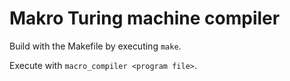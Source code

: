 # Makro Turing machine compiler

Build with the Makefile by executing `make`.

Execute with `macro_compiler <program file>`.
